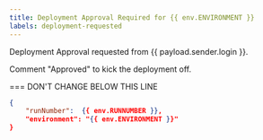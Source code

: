 ```yaml
---
title: Deployment Approval Required for {{ env.ENVIRONMENT }}
labels: deployment-requested
---
```


Deployment Approval requested from {{ payload.sender.login }}.

Comment "Approved" to kick the deployment off.


=== DON'T CHANGE BELOW THIS LINE
```json target_payload
{
    "runNumber":  {{ env.RUNNUMBER }},
    "environment": "{{ env.ENVIRONMENT }}"
}
```